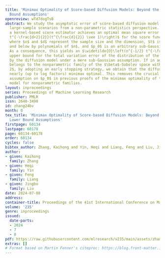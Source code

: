 ```yaml
---
title: 'Minimax Optimality of Score-based Diffusion Models: Beyond the Density Lower
  Bound Assumptions'
openreview: wTd7dogTsB
abstract: We study the asymptotic error of score-based diffusion model sampling in
  large-sample scenarios from a non-parametric statistics perspective. We show that
  a kernel-based score estimator achieves an optimal mean square error of $\widetilde{O}\left(n^{-1}
  t^{-\frac{d+2}{2}}(t^{\frac{d}{2}} \vee 1)\right)$ for the score function of $p_0*\mathcal{N}(0,t\boldsymbol{I}_d)$,
  where $n$ and $d$ represent the sample size and the dimension, $t$ is bounded above
  and below by polynomials of $n$, and $p_0$ is an arbitrary sub-Gaussian distribution.
  As a consequence, this yields an $\widetilde{O}\left(n^{-1/2} t^{-\frac{d}{4}}\right)$
  upper bound for the total variation error of the distribution of the sample generated
  by the diffusion model under a mere sub-Gaussian assumption. If in addition, $p_0$
  belongs to the nonparametric family of the $\beta$-Sobolev space with $\beta\le
  2$, by adopting an early stopping strategy, we obtain that the diffusion model is
  nearly (up to log factors) minimax optimal. This removes the crucial lower bound
  assumption on $p_0$ in previous proofs of the minimax optimality of the diffusion
  model for nonparametric families.
layout: inproceedings
series: Proceedings of Machine Learning Research
publisher: PMLR
issn: 2640-3498
id: zhang24bv
month: 0
tex_title: 'Minimax Optimality of Score-based Diffusion Models: Beyond the Density
  Lower Bound Assumptions'
firstpage: 60134
lastpage: 60178
page: 60134-60178
order: 60134
cycles: false
bibtex_author: Zhang, Kaihong and Yin, Heqi and Liang, Feng and Liu, Jingbo
author:
- given: Kaihong
  family: Zhang
- given: Heqi
  family: Yin
- given: Feng
  family: Liang
- given: Jingbo
  family: Liu
date: 2024-07-08
address:
container-title: Proceedings of the 41st International Conference on Machine Learning
volume: '235'
genre: inproceedings
issued:
  date-parts:
  - 2024
  - 7
  - 8
pdf: https://raw.githubusercontent.com/mlresearch/v235/main/assets/zhang24bv/zhang24bv.pdf
extras: []
# Format based on Martin Fenner's citeproc: https://blog.front-matter.io/posts/citeproc-yaml-for-bibliographies/
---
```


